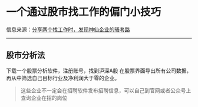 # 一个通过股市找工作的偏门小技巧

信息来源：[分享两个找工作时，发现神仙企业的骚套路](https://www.bilibili.com/video/BV12tPce7EDi/)

- - -

## 股市分析法

下载一个股票分析软件，注册账号，找到沪深A股
在股票界面导出所有公司数据，再从中筛选自己目标行业及净利润大于零的企业。

> 这些企业不一定会在招聘软件发布招聘信息，可以自己到官网或者公众号上查询企业在招的岗位
